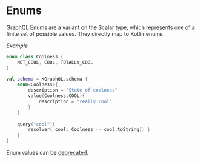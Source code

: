 # Enums

GraphQL Enums are a variant on the Scalar type, which represents one of a finite set of possible values. They directly
map to Kotlin enums

*Example*

```kotlin
enum class Coolness {
    NOT_COOL, COOL, TOTALLY_COOL
}

val schema = KGraphQL.schema {
    enum<Coolness>{
        description = "State of coolness"
        value(Coolness.COOL){
            description = "really cool"
        }
    }
    
    query("cool"){
        resolver{ cool: Coolness -> cool.toString() }
    }
}
```

Enum values can be [deprecated](/Reference/deprecation).
